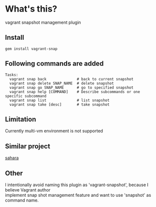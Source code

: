 What's this?
==================================
vagrant snapshot management plugin

## Install

    gem install vagrant-snap

## Following commands are added

    Tasks:
      vagrant snap back              # back to current snapshot
      vagrant snap delete SNAP_NAME  # delete snapshot
      vagrant snap go SNAP_NAME      # go to specified snapshot
      vagrant snap help [COMMAND]    # Describe subcommands or one specific subcommand
      vagrant snap list              # list snapshot
      vagrant snap take [desc]       # take snapshot

## Limitation

Currently multi-vm environment is not supported

## Similar project

[sahara](https://github.com/jedi4ever/sahara)

## Other
I intentionally avoid naming this plugin as 'vagrant-snapshot', because I believe Vagrant author  
implement snap shot management feature and want to use 'snapshot' as command name.

